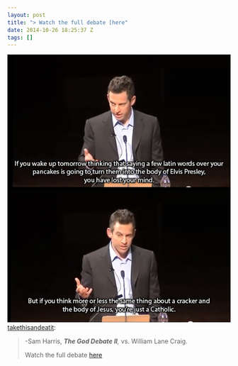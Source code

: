 ```yaml
---
layout: post
title: "> Watch the full debate [here"
date: 2014-10-26 18:25:37 Z
tags: []
---
```

![](/media/2014/10/101012920474.jpg)
[takethisandeatit](http://takethisandeatit.tumblr.com/post/71465069522/sam-harris-the-god-debate-ii-vs-william-lane):

> \-Sam Harris, **_The God Debate II_**_,_ vs. William Lane Craig.
> 
> Watch the full debate [here](http://www.youtube.com/watch?v=yqaHXKLRKzg&list=PLr17Zrs9q_9pBbx3FeBwzVh_wKe2KUyx_&index=1)
